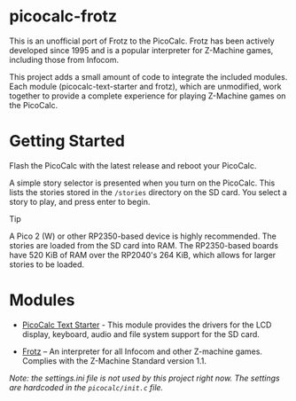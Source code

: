 # picocalc-frotz

This is an unofficial port of Frotz to the PicoCalc. Frotz has been actively developed since 1995 and is a popular interpreter for Z-Machine games, including those from Infocom.

This project adds a small amount of code to integrate the included modules. Each module (picocalc-text-starter and frotz), which are unmodified, work together to provide a complete experience for playing Z-Machine games on the PicoCalc.

# Getting Started

Flash the PicoCalc with the latest release and reboot your PicoCalc.

A simple story selector is presented when you turn on the PicoCalc. This lists the stories stored in the `/stories` directory on the SD card. You select a story to play, and press enter to begin.

> [!TIP]
>A Pico 2 (W) or other RP2350-based device is highly recommended. The stories are loaded from the SD card into RAM. The RP2350-based boards have 520 KiB of RAM over the RP2040's 264 KiB, which allows for larger stories to be loaded.

# Modules

- [PicoCalc Text Starter](https://github.com/BlairLeduc/picocalc-text-starter) - This module provides the drivers for the LCD display, keyboard, audio and file system support for the SD card.

- [Frotz](https://gitlab.com/DavidGriffith/frotz) – An interpreter for all Infocom and other Z-machine games. Complies with the Z-Machine Standard version 1.1.

_Note: the settings.ini file is not used by this project right now. The settings are hardcoded in the `picocalc/init.c` file._